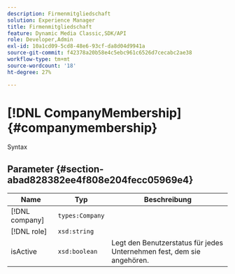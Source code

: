 ```yaml
---
description: Firmenmitgliedschaft
solution: Experience Manager
title: Firmenmitgliedschaft
feature: Dynamic Media Classic,SDK/API
role: Developer,Admin
exl-id: 10a1cd09-5cd8-48e6-93cf-da8d04d9941a
source-git-commit: f42378a20b58e4c5ebc961c6526d7cecabc2ae38
workflow-type: tm+mt
source-wordcount: '18'
ht-degree: 27%

---
```


# [!DNL CompanyMembership]{#companymembership}

Syntax

## Parameter {#section-abad828382ee4f808e204fecc05969e4}

| Name | Typ | Beschreibung |
|---|---|---|
| [!DNL company] | `types:Company` | |
| [!DNL role] | `xsd:string` | |
| isActive | `xsd:boolean` | Legt den Benutzerstatus für jedes Unternehmen fest, dem sie angehören. |
